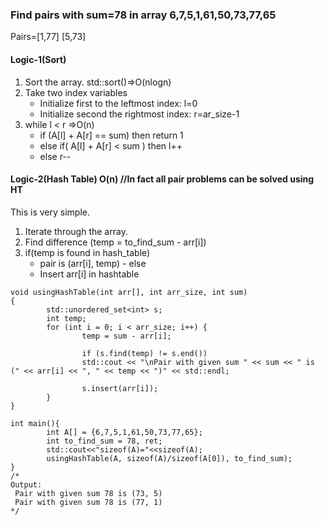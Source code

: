 ### Find pairs with sum=78 in array 6,7,5,1,61,50,73,77,65
Pairs=[1,77] [5,73]

#### Logic-1(Sort)

  1. Sort the array.          std::sort()=>O(nlogn)
  2. Take two index variables
     - Initialize first to the leftmost index: l=0
     - Initialize second  the rightmost index:  r=ar_size-1
  3. while l < r                                        =>O(n)
     - if (A[l] + A[r] == sum)  then return 1
     - else if( A[l] + A[r] <  sum )  then l++
     - else r--
       
#### Logic-2(Hash Table)      O(n)      //In fact all pair problems can be solved using HT

This is very simple. 
  1. Iterate through the array.
  2. Find difference (temp = to_find_sum - arr[i])
  3. if(temp is found in hash_table)
      - pair is (arr[i], temp)
    - else
      - Insert arr[i] in hashtable

```
void usingHashTable(int arr[], int arr_size, int sum)
{
        std::unordered_set<int> s;
        int temp;
        for (int i = 0; i < arr_size; i++) {
                temp = sum - arr[i];

                if (s.find(temp) != s.end())
                std::cout << "\nPair with given sum " << sum << " is (" << arr[i] << ", " << temp << ")" << std::endl;

                s.insert(arr[i]);
        }
}

int main(){
        int A[] = {6,7,5,1,61,50,73,77,65};
        int to_find_sum = 78, ret;
        std::cout<<"sizeof(A)="<<sizeof(A);
        usingHashTable(A, sizeof(A)/sizeof(A[0]), to_find_sum);
}
/*
Output:
 Pair with given sum 78 is (73, 5)
 Pair with given sum 78 is (77, 1)
*/
```
